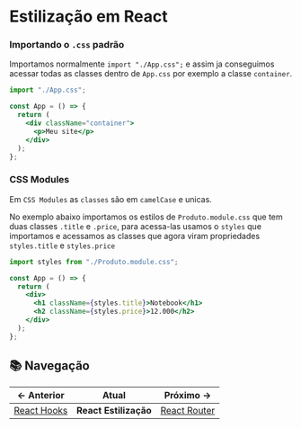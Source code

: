 # Estilização em React

### Importando o `.css` padrão

Importamos normalmente `import "./App.css";` e assim ja conseguimos acessar todas as classes dentro de `App.css` por exemplo a classe `container`.

```jsx
import "./App.css";

const App = () => {
  return (
    <div className="container">
      <p>Meu site</p>
    </div>
  );
};
```

### CSS Modules

Em `CSS Modules` as `classes` são em `camelCase` e unicas.

No exemplo abaixo importamos os estilos de `Produto.module.css` que tem duas classes `.title` e `.price`, para acessa-las usamos o `styles` que importamos e acessamos as classes que agora viram propriedades `styles.title` e `styles.price`

```jsx
import styles from "./Produto.module.css";

const App = () => {
  return (
    <div>
      <h1 className={styles.title}>Notebook</h1>
      <h2 className={styles.price}>12.000</h2>
    </div>
  );
};
```

## 📚 Navegação

| **← Anterior** | **Atual** | **Próximo →** |
|---|---|---|
| [React Hooks](./1-react-hooks.md) | **React Estilização** | [React Router](./3-react-router.md) |
